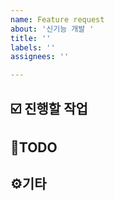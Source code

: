 ```yaml
---
name: Feature request
about: '신기능 개발 '
title: ''
labels: ''
assignees: ''

---
```


## ☑️ 진행할 작업

## 📝TODO

## ⚙️기타
